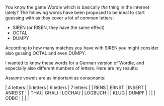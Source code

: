 You know the game Wordle which is basically *the* thing in the internet lately? The following words have been proposed to be ideal to start guessing with as they cover a lot of common letters:

* SIREN (or RISEN, they have the same effect)
* OCTAL
* DUMPY

According to how many matches you have with SIREN you might consider also gussing OCTAL and even DUMPY.

I wanted to know these words for a German version of Wordle, and especially also different numbers of letters. Here are my results:

Assume vowels are as important as consonants:

| 4 letters | 5 letters | 6 letters | 7 letters |
| RENS      | ERNST     | INSERT    | ANREIST   |
| THAI      | GHALI     | LOCHAU    | LOGBUCH   |
| KLUG      | DUMPF     |           |           |
| ODBC      |           |           |           |